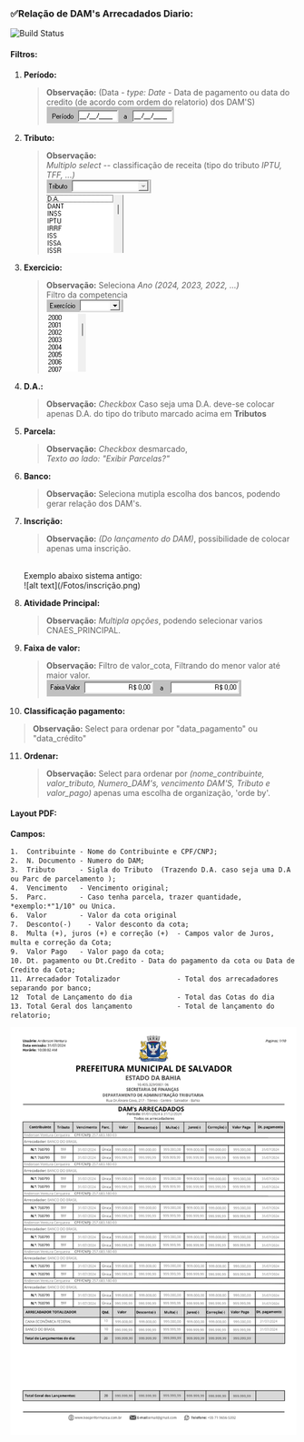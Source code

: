 ### ✅Relação de DAM's Arrecadados Diario:
![Build Status](https://travis-ci.org/joemccann/dillinger.svg?branch=master)
####    Filtros:
1.  **Período:**
    >**Observação:** (Data - *type: Date* - Data de pagamento ou data do credito (de acordo com ordem do relatorio) dos DAM'S) <br>
    ![alt text](Fotos/image.png)

2.  **Tributo:**
    >**Observação:** <br>   *Multiplo* _select_ -- classificação de receita (tipo do tributo *IPTU, TFF, ...)*<br>
    ![alt text](Fotos/image-1.png)<br>
    ![alt text](Fotos/image-2.png)

3.  **Exercicio:** 
    > **Observação:** Seleciona *Ano (2024, 2023, 2022, ...)* <br>
    Filtro da competencia<br>
    ![alt text](Fotos/image-3.png)<br>
    ![alt text](Fotos/image-4.png)

4.  **D.A.:** 
    > **Observação:** *Checkbox* Caso seja uma D.A. deve-se colocar apenas D.A. do tipo do tributo marcado acima em **Tributos**<br>

5.  **Parcela:** 
    >**Observação:** *Checkbox* desmarcado,<br>  *Texto ao lado:* _"Exibir Parcelas?"_<br>

6. **Banco:**
    >**Observação:** Seleciona mutipla escolha dos bancos, podendo gerar relação dos DAM's. 

7.  **Inscrição:** 
    >**Observação:** *(Do lançamento do DAM)*, possibilidade de colocar apenas uma inscrição.
    <br> 
    Exemplo abaixo sistema antigo:<br> 
    ![alt text](/Fotos/inscrição.png)
    
8.  **Atividade Principal:** 
    >**Observação:** _Multipla opções_, podendo selecionar varios CNAES_PRINCIPAL. <br>

9.  **Faixa de valor:**
    > **Observação:** Filtro de valor_cota, Filtrando do menor valor até maior valor.<br>
    ![alt text](/fotos/faixa_valor.png)

10. **Classificação pagamento:**
> **Observação:** Select para ordenar por "data_pagamento" ou "data_crédito"

11. **Ordenar:**
    >**Observação:** Select para ordenar por *(nome_contribuinte, valor_tributo, Numero_DAM's, vencimento DAM'S, Tributo e valor_pago)* apenas uma escolha de organização, 'orde by'. 

####   Layout PDF:
**Campos:** 
 ```
1.  Contribuinte - Nome do Contribuinte e CPF/CNPJ;
2.  N. Documento - Numero do DAM;
3.  Tributo      - Sigla do Tributo  (Trazendo D.A. caso seja uma D.A ou Parc de parcelamento );
4.  Vencimento   - Vencimento original;
5.  Parc.        - Caso tenha parcela, trazer quantidade, *exemplo:*"1/10" ou Unica.
6.  Valor        - Valor da cota original 
7.  Desconto(-)    - Valor desconto da cota; 
8.  Multa (+), juros (+) e correção (+)  - Campos valor de Juros, multa e correção da Cota;
9.  Valor Pago   - Valor pago da cota;
10. Dt. pagamento ou Dt.Credito - Data do pagamento da cota ou Data de Credito da Cota; 
11. Arrecadador Totalizador              - Total dos arrecadadores separando por banco; 
12  Total de Lançamento do dia           - Total das Cotas do dia 
13. Total Geral dos lançamento           - Total de lançamento do relatorio; 
```
![alt text](/Fotos/dam_arrecadados.png)
